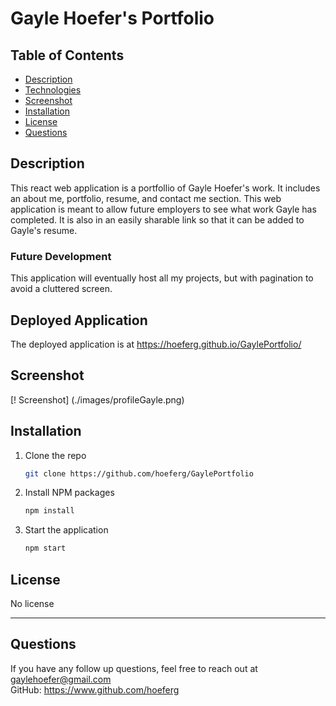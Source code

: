 # Gayle Hoefer's Portfolio

## Table of Contents  
* [Description](##Description)  
* [Technologies](##Technologies)  
* [Screenshot](##Screenshot)  
* [Installation](##Installation)  
* [License](##License)  
* [Questions](##Questions)  

## Description

This react web application is a portfollio of Gayle Hoefer's work. It includes an about me, portfolio, resume, and contact me section. This web application is meant to allow future employers to see what work Gayle has completed. It is also in an easily sharable link so that it can be added to Gayle's resume.


### Future Development

This application will eventually host all my projects, but with pagination to avoid a cluttered screen.

## Deployed Application

The deployed application is at https://hoeferg.github.io/GaylePortfolio/

## Screenshot

[! Screenshot] (./images/profileGayle.png)

## Installation

1. Clone the repo
   ```sh
   git clone https://github.com/hoeferg/GaylePortfolio
   ```
2. Install NPM packages
   ```sh
   npm install
   ```
3. Start the application
   ```sh
   npm start


## License

No license

---

## Questions

If you have any follow up questions, feel free to reach out at gaylehoefer@gmail.com  
GitHub: https://www.github.com/hoeferg
